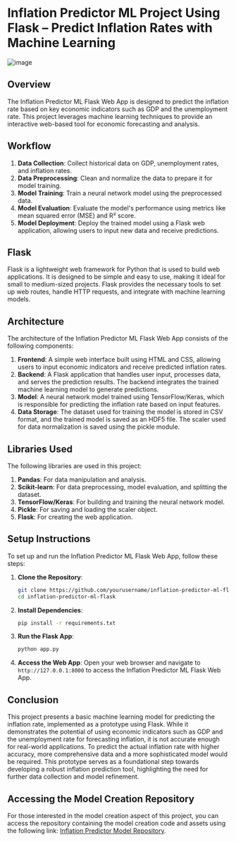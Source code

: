 # Inflation Predictor ML Project Using Flask – Predict Inflation Rates with Machine Learning

![image](https://github.com/dmsLakmal/Inflation-Predictor-ML-Flask-App/assets/143265507/4ec045b8-68d9-41e8-b09d-c4c0b9f10eea)

## Overview
The Inflation Predictor ML Flask Web App is designed to predict the inflation rate based on key economic indicators such as GDP and the unemployment rate. This project leverages machine learning techniques to provide an interactive web-based tool for economic forecasting and analysis.

## Workflow

1. **Data Collection**: Collect historical data on GDP, unemployment rates, and inflation rates.
2. **Data Preprocessing**: Clean and normalize the data to prepare it for model training.
3. **Model Training**: Train a neural network model using the preprocessed data.
4. **Model Evaluation**: Evaluate the model's performance using metrics like mean squared error (MSE) and R² score.
5. **Model Deployment**: Deploy the trained model using a Flask web application, allowing users to input new data and receive predictions.

## Flask

Flask is a lightweight web framework for Python that is used to build web applications. It is designed to be simple and easy to use, making it ideal for small to medium-sized projects. Flask provides the necessary tools to set up web routes, handle HTTP requests, and integrate with machine learning models.

## Architecture

The architecture of the Inflation Predictor ML Flask Web App consists of the following components:

1. **Frontend**: A simple web interface built using HTML and CSS, allowing users to input economic indicators and receive predicted inflation rates.
2. **Backend**: A Flask application that handles user input, processes data, and serves the prediction results. The backend integrates the trained machine learning model to generate predictions.
3. **Model**: A neural network model trained using TensorFlow/Keras, which is responsible for predicting the inflation rate based on input features.
4. **Data Storage**: The dataset used for training the model is stored in CSV format, and the trained model is saved as an HDF5 file. The scaler used for data normalization is saved using the pickle module.

## Libraries Used

The following libraries are used in this project:

1. **Pandas**: For data manipulation and analysis.
2. **Scikit-learn**: For data preprocessing, model evaluation, and splitting the dataset.
3. **TensorFlow/Keras**: For building and training the neural network model.
4. **Pickle**: For saving and loading the scaler object.
5. **Flask**: For creating the web application.

## Setup Instructions

To set up and run the Inflation Predictor ML Flask Web App, follow these steps:

1. **Clone the Repository**:
   ```sh
   git clone https://github.com/yourusername/inflation-predictor-ml-flask.git
   cd inflation-predictor-ml-flask

2. **Install Dependencies**:
   ```sh
   pip install -r requirements.txt
   ```

4. **Run the Flask App**:
   ```sh
   python app.py
   ```

5. **Access the Web App**:
  Open your web browser and navigate to ``` http://127.0.0.1:8000 ``` to access the Inflation Predictor ML Flask Web App.

## Conclusion
This project presents a basic machine learning model for predicting the inflation rate, implemented as a prototype using Flask. While it demonstrates the potential of using economic indicators such as GDP and the unemployment rate for forecasting inflation, it is not accurate enough for real-world applications. To predict the actual inflation rate with higher accuracy, more comprehensive data and a more sophisticated model would be required. This prototype serves as a foundational step towards developing a robust inflation prediction tool, highlighting the need for further data collection and model refinement.

## Accessing the Model Creation Repository

For those interested in the model creation aspect of this project, you can access the repository containing the model creation code and assets using the following 
link: [Inflation Predictor Model Repository](https://github.com/dmsLakmal/InflationPredictorModel.git).
